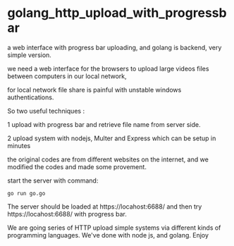 # golang_http_upload_with_progressbar

a web interface with progress bar uploading, and golang is backend, very simple version.

we need a web interface for the browsers to upload large videos files between computers in our local network, 

for local network file share is painful with unstable windows authentications.

So two useful techniques :

1 upload with progress bar and retrieve file name from server side.

2 upload system with nodejs, Multer and Express which can be setup in minutes

the original codes are from different websites on the internet, and we modified the codes and made some provement. 

start the server with command:
			

	go run go.go 


The server should be loaded at https://locahost:6688/ and then try https://locahost:6688/ with progress bar.

We are going series of HTTP upload simple systems via different kinds of programming languages. We've done with node js, and golang.
Enjoy
